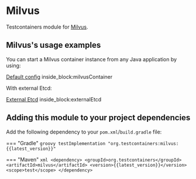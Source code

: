 # Milvus

Testcontainers module for [Milvus](https://hub.docker.com/r/milvusdb/milvus).

## Milvus's usage examples

You can start a Milvus container instance from any Java application by using:

<!--codeinclude-->
[Default config](../../modules/milvus/src/test/java/org/testcontainers/mivul/MilvusContainerTest.java) inside_block:milvusContainer
<!--/codeinclude-->

With external Etcd:

<!--codeinclude-->
[External Etcd](../../modules/milvus/src/test/java/org/testcontainers/milvus/MilvusContainerTest.java) inside_block:externalEtcd
<!--/codeinclude-->

## Adding this module to your project dependencies

Add the following dependency to your `pom.xml`/`build.gradle` file:

=== "Gradle"
    ```groovy
    testImplementation "org.testcontainers:milvus:{{latest_version}}"
    ```

=== "Maven"
    ```xml
    <dependency>
        <groupId>org.testcontainers</groupId>
        <artifactId>milvus</artifactId>
        <version>{{latest_version}}</version>
        <scope>test</scope>
    </dependency>
    ```
